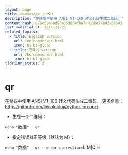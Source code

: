 ```yaml
---
layout: page
title: common/qr (中文)
description: "在终端中使用 ANSI VT-100 转义代码生成二维码。"
content_hash: 676c52a88d98405d604fb47a9118e9ab43926643
last_modified_at: 2024-11-20
related_topics:
  - title: English version
    url: /en/common/qr.html
    icon: bi bi-globe
  - title: 한국어 version
    url: /ko/common/qr.html
    icon: bi bi-globe
tldri18n_status: 2
---
```

# qr

在终端中使用 ANSI VT-100 转义代码生成二维码。
更多信息：<https://github.com/lincolnloop/python-qrcode/>.

- 生成一个二维码：

`echo "`<span class="tldr-var badge badge-pill bg-dark-lm bg-white-dm text-white-lm text-dark-dm font-weight-bold">数据</span>`" | qr`

- 指定错误纠正等级（默认为 M）：

`echo "`<span class="tldr-var badge badge-pill bg-dark-lm bg-white-dm text-white-lm text-dark-dm font-weight-bold">数据</span>`" | qr --error-correction=`<span class="tldr-var badge badge-pill bg-dark-lm bg-white-dm text-white-lm text-dark-dm font-weight-bold">L|M|Q|H</span>
